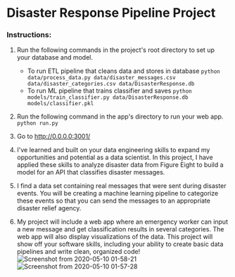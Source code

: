 # Disaster Response Pipeline Project

### Instructions:
1. Run the following commands in the project's root directory to set up your database and model.

    - To run ETL pipeline that cleans data and stores in database
        `python data/process_data.py data/disaster_messages.csv data/disaster_categories.csv data/DisasterResponse.db`
    - To run ML pipeline that trains classifier and saves
        `python models/train_classifier.py data/DisasterResponse.db models/classifier.pkl`

2. Run the following command in the app's directory to run your web app.
    `python run.py`

3. Go to http://0.0.0.0:3001/

4. I've learned and built on your data engineering skills to expand my opportunities and potential as a data scientist. In this    project, I have applied these skills to analyze disaster data from Figure Eight to build a model for an API that classifies    disaster messages.

5. I find a data set containing real messages that were sent during disaster events. You will be creating a machine learning      pipeline to categorize these events so that you can send the messages to an appropriate disaster relief agency.

6. My project will include a web app where an emergency worker can input a new message and get classification results in  several categories. The web app will also display visualizations of the data. This project will show off your software      skills, including your ability to create basic data pipelines and write clean, organized code!
![Screenshot from 2020-05-10 01-58-21](https://user-images.githubusercontent.com/31853896/81484317-3b720580-9262-11ea-8b54-b0db26e19c56.png)
![Screenshot from 2020-05-10 01-57-28](https://user-images.githubusercontent.com/31853896/81484322-40cf5000-9262-11ea-9374-c9d2c63ac7d4.png)
